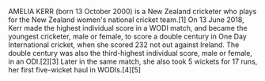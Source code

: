 AMELIA KERR (born 13 October 2000) is a New Zealand cricketer who plays for the New Zealand women's national cricket team.[1] On 13 June 2018, Kerr made the highest individual score in a WODI match, and became the youngest cricketer, male or female, to score a double century in One Day International cricket, when she scored 232 not out against Ireland. The double century was also the third-highest individual score, male or female, in an ODI.[2][3] Later in the same match, she also took 5 wickets for 17 runs, her first five-wicket haul in WODIs.[4][5]
